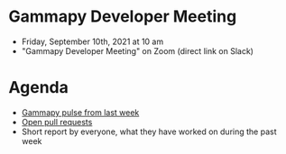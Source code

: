 # Gammapy Developer Meeting

* Friday, September 10th, 2021 at 10 am
* "Gammapy Developer Meeting" on Zoom (direct link on Slack)
# Agenda

* [Gammapy pulse from last week](https://github.com/gammapy/gammapy/pulse)
* [Open pull requests](https://github.com/gammapy/gammapy/pulls)
* Short report by everyone, what they have worked on during the past week 
